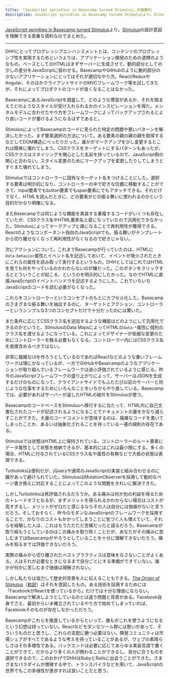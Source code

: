 ```yaml
---
title: 「JavaScript sprinkles in Basecamp turned Stimulus」の雑要約
description: JavaScript sprinkles in Basecamp turned Stimulusより。Stimulusの設計意図を理解できる貴重な資料なのでまとめた。
---
```


[JavaScript sprinkles in Basecamp turned Stimulus](https://changelog.com/podcast/286)より。[Stimulus](https://stimulusjs.org/)の設計意図を理解できる貴重な資料なのでまとめた。

---

DHHにとってプログレッシブエンハンスメントとは、コンテンツのプログレッシブ性を実現するためというよりは、アプリケーション開発のための道標のようなもの。ベースとしてのHTMLはまずサーバーに生成させて、動的部分としての少しの差分をJavaScriptに扱わせる。BasecampやGitHubのように動的部分の少ないアプリケーションにとってはそれが適切なやり方。React/ReduxやAngular、そのほかクライアントサイドのMVCフレームワーク等を試してきたが、それによってプロダクトのコードが良くなることはなかった。

BasecampにあるJavaScriptを調査して、どのような慣習があるか、それを踏まえてどのようなスタイルが受け入れられるかのインスピレーションを得た。メンタルモデルに合わせたやり方をフレームワークによってバックアップされるとより良いコードが書けるようになるはずであると。

StimulusによってBasecampのコードに見られた特定の問題や悪いパターンを解決したかった。まず要素選択の方法について。ある要素の親の親の親を取得するなどしてDOM構造にべったりだった。誰かがマークアップを少し変更するとこれは簡単に壊れてしまう。CSSクラスをターゲットにするパターンもあったが、CSSクラスはスタイリングを関心とした名前を持っているので、JavaScript側の関心と合わない。スタイル変更のためにマークアップを変更したりしてしまうとすぐまた壊れてしまう。

Stimulusではコントローラーに固有なターゲット名をつけることにした。選択する要素は明示的になり、コントローラーの中で好きな位置に移動することができて、input要素でもbutton要素でもspan要素にでもアタッチできる。それだけでなく、HTMLを読んだときに、どの要素がどの振る舞いに使われるのかという目的がかなり明確になる。

またBasecampでは同じような機能を実装する重複するコードがいくつも存在していたが、CSSクラス名やHTML要素名と密になっていたので汎用化できなかった。Stimulusによってマークアップと疎になることで再利用性が獲得できる。Reactのようなコンポーネント指向のJavaScriptでも、振る舞いがテンプレートから切り離せなくなって再利用性がなくなるので好きじゃない。

次にアクションについて。これまでBasecampが行っていたのは、HTMLに`data-behavior`属性とイベント名を記述しておいて、イベントが発火されたときにこれらの属性を読み取って実行するというもの。DHHとしてはこれではHTMLを見ても何をやっているのかわからないのが嫌だった。このボタンをクリックするとどういうことが起こる、というのを明示的にしたかった。なのでHTMLに直接JavaScriptのイベントハンドラを記述するようにした。これでいちいちJavaScriptのコードを読む必要がなくなった。

これらをコントローラーというコンセプトのもとにカプセル化した。Basecampのさまざまな振る舞いを抽出するのに、ターゲットとアクション、コントローラーというシンプルな3つのコンセプトだけで十分だったのには驚いた。

また条件に応じてCSSクラス名を追加するような機能はどのようにして汎用化できるのかというと、StimulusのData MapsによってHTMLの`data-*`属性に個別のクラス名を渡せるようになっている。これによってデザイナーが些細な変更のためにコントローラーを触る必要もなくなる。コントローラー内にはCSSクラス名を直接含めるべきではない。

非常に複雑なUIを作ろうとしているのであればReactなどのような重いフレームワークは理にかなっているが、一方でGitHubやBasecampのようなアプリケーションが取り組んでいるフレームワークは過小評価されているように感じる。昨今のJavaScriptフレームワークの盛り上がりによって、サーバーはJSONを生成するだけのものになって、クライアントサイドでもふたたび以前のサーバーと同じような仕事をするためにいろんなことをいちからやり直している。Basecampでは、必要があればサーバーが返したHTMLの破片をStimulusが使う。

BasecampのコードベースをStimulusへ移行するに当たって、HTML内に自己文書化されたコードが記述されるようになることでドキュメントの量をかなり減らすことができた。大量のコードコメントが意味するのは、複雑なコードを書いてしまったことか、あるいは抽象化されることを待っている一連の規則の存在である。

Stimulusでは状態はHTML上に保持されている。コントローラーのルート要素にデータ属性として状態を格納できるが、基本的にはこれは最小限にする。多くの場合、HTMLに付与されているCSSクラス名や属性の有無などで大抵の状態は表現できる。

Turbolinksは便利だが、jQueryや通常のJavaScriptの実装と組み合わせるのに難があって避けられていた。StimulusはMutationObserverを採用して動的なページ書き換えに対応することによってこのような問題をきれいに解決できた。

しかしTurbolinksは再評価されるだろうか。ある痛みは何か別の利益を得るためのトレードオフとなるが、まずメリットを得られるかわからない場合はコストが高すぎるし、メリットがゼロだと感じるならその人は自分には価値がないと言うだろう。そしておそらく、昨今のモダンなJavaScriptのフレームワークを採用することで、かなりのコストもかかってしまうことに気づく人も増えていて、それらを経験した人は、これはもうただただ苦痛だったと語るだろう。Basecampが取り組もうとしているのはこの痛みを取り除くことだが、あなたがその痛みに苦しむまではBasecampがやろうとしていることを十分に理解できないだろう。痛みを知るまでは評価できないだろう。

実際の痛みから切り離されたベストプラクティスは意味をなさないことがよくある。人はそれが必要なときになるまで自分ごとにする準備ができていない。誰かが何かに苦しむまで価値は理解されない。

しかし私たちは協力して歴史的背景を人に伝えることもできる。[The Origin of Stimulus](https://stimulusjs.org/handbook/origin)（[和訳](https://yuheiy.hatenablog.com/entry/2019/05/02/204549)）はそれを意図したもの。ある技術を採用するためには「FacebookがReactを使っているから」だけでは十分な理由にならない。Basecampで解決しようとしているのとは違う問題と背景がある。Facebook自身でさえ、最初からいま確立されているやり方で始めてしまっていれば、Facebookそのものが存在しなかっただろう。

Basecampがこれらを推進しているからといって、誰もがこれを使うようになるという幻想は持っていない。Reactなどモダンなツール群には勢いがあって、そういうものだと思うし、これらの支配に勝つ必要はない。開発コミュニティは市場シェアがすべてであるような考えを持っていることがあるが、ウェブの素晴らしさはその多様性である。バックエンドは必要に応じてあらゆる実装言語で書くことができて、だからより多くの人が関わることができるし、自分に合うものを選択できるので、このおかげでDHHはRubyとRailsに出会うことができた。さまざまなパラダイムが増殖する中で、トランスパイラなどを用いて、JavaScriptの世界でもこの多様性が進歩すれば良いことだと思う。
